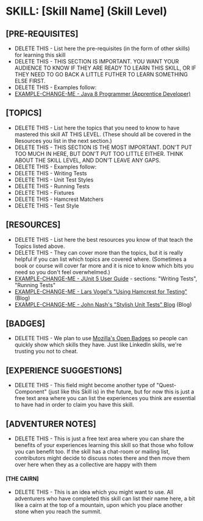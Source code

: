 # SKILL: [Skill Name] (Skill Level)

## [PRE-REQUISITES]
  * DELETE THIS - List here the pre-requisites (in the form of other skills) for learning this skill
  * DELETE THIS - THIS SECTION IS IMPORTANT.  YOU WANT YOUR AUDIENCE TO KNOW IF THEY ARE READY TO LEARN THIS SKILL, OR IF THEY NEED TO GO BACK A LITTLE FUTHER TO LEARN SOMETHING ELSE FIRST.
  * DELETE THIS - Examples follow:
  * [EXAMPLE-CHANGE-ME - Java 8 Programmer (Apprentice Developer)](https://andrewharmellaw.github.io/quest-dist-sys-eng-java-apprentice/skill-java8-apprentice-dev/)

## [TOPICS]
  * DELETE THIS - List here the topics that you need to know to have mastered this skill AT THIS LEVEL.  (These should all be covered in the Resources you list in the next section.)
  * DELETE THIS - THIS SECTION IS THE MOST IMPORTANT.  DON'T PUT TOO MUCH IN HERE, BUT DON'T PUT TOO LITTLE EITHER.  THINK ABOUT THE SKILL LEVEL, AND DON'T LEAVE ANY GAPS. 
  * DELETE THIS - Examples follow:
  * DELETE THIS - Writing Tests
  * DELETE THIS - Unit Test Styles
  * DELETE THIS - Running Tests
  * DELETE THIS - Fixtures
  * DELETE THIS - Hamcrest Matchers
  * DELETE THIS - Test Style

## [RESOURCES]
  * DELETE THIS - List here the best resources you know of that teach the Topics listed above.  
  * DELETE THIS - They can cover more than the topics, but it is really helpful if you can list which topics are covered where. (Sometimes a book or course will cover far more and it is nice to know which bits you need so you don't feel overwhelmed.)
  * [EXAMPLE-CHANGE-ME - JUnit 5 User Guide](http://junit.org/junit5/docs/current/user-guide/) - sections: "Writing Tests", "Running Tests"
  * [EXAMPLE-CHANGE-ME - Lars Vogel's "Using Hamcrest for Testing"](http://www.vogella.com/tutorials/Hamcrest/article.html) (Blog)
  * [EXAMPLE-CHANGE-ME - John Nash's "Stylish Unit Tests" Blog](https://capgemini.github.io/development/unit-test-structure/) (Blog)

## [BADGES]
  * DELETE THIS - We plan to use [Mozilla's Open Badges](https://openbadges.org/) so people can quickly show which skills they have.  Just like LinkedIn skills, we're trusting you not to cheat.

## [EXPERIENCE SUGGESTIONS]
  * DELETE THIS - This field might become another type of "Quest-Component" (just like this Skill is) in the future, but for now this is just a free text area where you can list the experiences you think are essential to have had in order to claim you have this skill.

## [ADVENTURER NOTES]
  * DELETE THIS - This is just a free text area where you can share the benefits of your experiences learning this skill so that those who follow you can benefit too.  If the skill has a chat-room or mailing list, contributors might decide to discuss notes there and then move them over here when they as a collective are happy with them

#### [THE CAIRN]
  * DELETE THIS - This is an idea which you might want to use.  All adventurers who have completed this skill can list their name here, a bit like a cairn at the top of a mountain, upon which you place another stone when you reach the summit.
